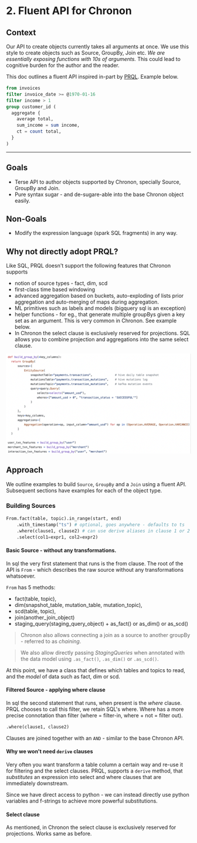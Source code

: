 # 2. Fluent API for Chronon

## Context
Our API to create objects currently takes all arguments at once. We use this style to create objects such as Source, GroupBy, Join etc. *We are essentially exposing functions with 10s of arguments.* This could lead to cognitive burden for the author and the reader.

This doc outlines a fluent API inspired in-part by [PRQL](https://prql-lang.org/). Example below.

```sql
from invoices
filter invoice_date >= @1970-01-16
filter income > 1
group customer_id (
  aggregate {
    average total,
    sum_income = sum income,
    ct = count total,
  }
)
```
--- 

## Goals

- Terse API to author objects supported by Chronon, specially Source, GroupBy and Join.
- Pure syntax sugar - and de-sugare-able into the base Chronon object easily.

## Non-Goals
- Modify the expression language (spark SQL fragments) in any way.


## Why not directly adopt PRQL?

Like SQL, PRQL doesn't support the following features that Chronon supports
- notion of source types - fact, dim, scd 
- first-class time based windowing
- advanced aggregation based on buckets, auto-exploding of lists prior aggregation and auto-merging of maps during aggregation.
- ML primitives such as labels and models (bigquery sql is an exception)
- helper functions - for eg., that generate multiple groupBys given a key set as an argument. This is very common in Chronon. See example below.
- In Chronon the select clause is exclusively reserved for projections. SQL allows you to combine projection and aggregations into the same select clause.

![image](../../images/functions.png)

## Approach

We outline examples to build `Source`, `GroupBy` and a `Join` using a fluent API. Subsequent sections have examples for each of the object type.

### Building Sources

```python
From.fact(table, topic).in_range(start, end) 
    .with_timestamp("ts") # optional, goes anywhere - defaults to ts
    .where(clause1, clause2) # can use derive aliases in clause 1 or 2
    .select(col1=expr1, col2=expr2)
```


#### Basic Source - without any transformations.

In sql the very first statement that runs is the from clause. The root of the API is `From` - which describes the raw source without any transformations whatsoever.

`From` has 5 methods: 
- fact(table, topic), 
- dim(snapshot_table, mutation_table, mutation_topic),
- scd(table, topic), 
- join(another_join_object)
- staging_query(staging_query_object) + as_fact() or as_dim() or as_scd() 


> Chronon also allows connecting a join as a source to another groupBy - referred to as *chaining*. 

> We also allow directly passing *StagingQueries* when annotated with the data model using `.as_fact()`, `.as_dim()` or `.as_scd()`.

At this point, we have a class that defines which tables and topics to read, and the *model* of data such as fact, dim or scd. 

#### Filtered Source - applying where clause

In sql the second statement that runs, when present is the *where* clause. PRQL chooses to call this filter, we retain SQL's where. Where has a more precise connotation than filter (where = filter-in, where + not = filter out). 

```python
.where(clause1, clause2)
```

Clauses are joined together with an `AND` - similar to the base Chronon API.

#### Why we won't need `derive` clauses

Very often you want transform a table column a certain way and re-use it for filtering and the select clauses. PRQL, supports a `derive` method, that *substitutes* an expression into select and where clauses that are immediately downstream. 

Since we have direct access to python - we can instead directly use python variables and f-strings to achieve more powerful substitutions.

#### Select clause

As mentioned, in Chronon the select clause is exclusively reserved for projections. Works same as before.





